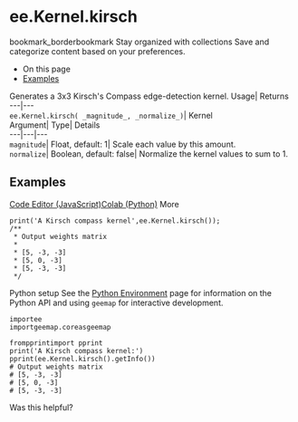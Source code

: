  
#  ee.Kernel.kirsch
bookmark_borderbookmark Stay organized with collections  Save and categorize content based on your preferences.
  * On this page
  * [Examples](https://developers.google.com/earth-engine/apidocs/ee-kernel-kirsch#examples)


Generates a 3x3 Kirsch's Compass edge-detection kernel. 
Usage| Returns  
---|---  
`ee.Kernel.kirsch( _magnitude_, _normalize_)`| Kernel  
Argument| Type| Details  
---|---|---  
`magnitude`| Float, default: 1| Scale each value by this amount.  
`normalize`| Boolean, default: false| Normalize the kernel values to sum to 1.  
## Examples
[Code Editor (JavaScript)](https://developers.google.com/earth-engine/apidocs/ee-kernel-kirsch#code-editor-javascript-sample)[Colab (Python)](https://developers.google.com/earth-engine/apidocs/ee-kernel-kirsch#colab-python-sample) More
```
print('A Kirsch compass kernel',ee.Kernel.kirsch());
/**
 * Output weights matrix
 *
 * [5, -3, -3]
 * [5, 0, -3]
 * [5, -3, -3]
 */
```
Python setup
See the [ Python Environment](https://developers.google.com/earth-engine/guides/python_install) page for information on the Python API and using `geemap` for interactive development.
```
importee
importgeemap.coreasgeemap
```
```
frompprintimport pprint
print('A Kirsch compass kernel:')
pprint(ee.Kernel.kirsch().getInfo())
# Output weights matrix
# [5, -3, -3]
# [5, 0, -3]
# [5, -3, -3]
```

Was this helpful?
